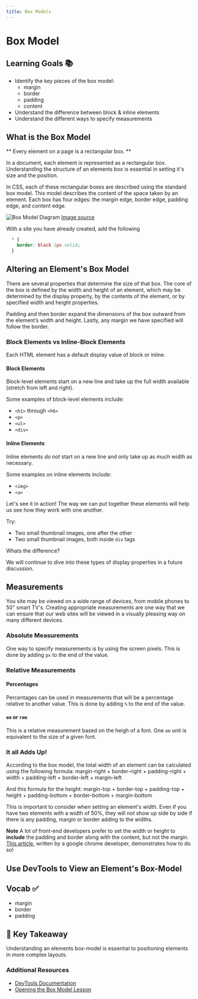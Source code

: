 ```yaml
---
title: Box Models
---
```


# Box Model


## Learning Goals 📚
- Identify the key pieces of the box model:
  - margin
  - border
  - padding
  - content
- Understand the difference between block & inline elements
- Understand the different ways to specify measurements

## What is the Box Model

** Every element on a page is a rectangular box. **

In a document, each element is represented as a rectangular box. Understanding the structure of an elements box is essential in setting it's size and the position.

In CSS, each of these rectangular boxes are described using the standard box model. This model describes the content of the space taken by an element. Each box has four edges: the margin edge, border edge, padding edge, and content edge.

![Box Model Diagram](imgs/css-box-model.jpg)
[Image source](http://www.slideshare.net/niciuzza/css-box-model-25142045)


With a site you have already created, add the following

```css
  * {
    border: black 1px solid;
  }
```


## Altering an Element's Box Model

There are several properties that determine the size of that box. The core of the box is defined by the width and height of an element, which may be determined by the display property, by the contents of the element, or by specified width and height properties.

Padding and then border expand the dimensions of the box outward from the element’s width and height. Lastly, any margin we have specified will follow the border.


### Block Elements vs Inline-Block Elements
Each HTML element has a default display value of block or inline.

#### Block Elements
Block-level elements start on a new line and take up the full width available (stretch from left and right).

Some examples of block-level elements include:
- `<h1>` through `<h6>`
- `<p>`
- `<ul>`
- `<div>`


#### Inline Elements
Inline elements _do not_ start on a new line and only take up as much width as necessary.

Some examples on inline elements include:
- `<img>`
- `<a>`

Let's see it in action! The way we can put together these elements will help us see how they work with one another.

Try:
- Two small thumbnail images, one after the other
- Two small thumbnail images, both inside `div` tags

Whats the difference?

We will continue to dive into these types of display properties in a future discussion.

## Measurements

You site may be viewed on a wide range of devices, from mobile phones to 50" smart TV's. Creating appropriate measurements are one way that we can ensure that our web sites will be viewed in a visually pleasing way on many different devices.

### Absolute Measurements
One way to specify measurements is by using the screen pixels. This is done by adding `px` to the end of the value.

### Relative Measurements

#### Percentages
Percentages can be used in measurements that will be a percentage relative to another value. This is done by adding `%` to the end of the value.

#### `em` or `rem`
This is a relative measurement based on the heigh of a font. One `em` unit is equivalent to the size of a given font.

### It all Adds Up!

According to the box model, the total width of an element can be calculated using the following formula:
margin-right + border-right + padding-right + width + padding-left + border-left + margin-left

And this formula for the height:
margin-top + border-top + padding-top + height + padding-bottom + border-bottom + margin-bottom

This is important to consider when setting an element's width. Even if you have two elements with a width of 50%, they will not show up side by side if there is any padding, margin or border adding to the widths.

**Note** A lot of front-end developers prefer to set the width or height to **include** the padding and border along with the content, but not the margin. [This article](http://www.paulirish.com/2012/box-sizing-border-box-ftw/), written by a google chrome developer, demonstrates how to do so!


## Use DevTools to View an Element's Box-Model


## Vocab ✅
- margin
- border
- padding

## 🔑 Key Takeaway
Understanding an elements box-model is essential to positioning elements in more complex layouts.

### Additional Resources
- [DevTools Documentation](https://developers.google.com/web/tools/chrome-devtools/iterate/inspect-styles/?utm_source=dcc&utm_medium=redirect&utm_campaign=2016q3)
- [Opening the Box Model Lesson](http://learn.shayhowe.com/html-css/opening-the-box-model/)
